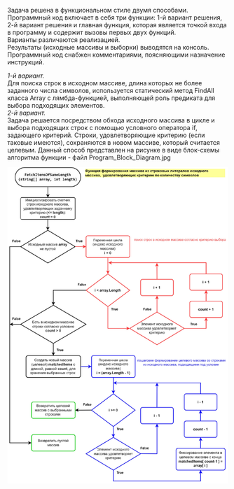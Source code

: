 Задача решена в функциональном стиле двумя способами.  
Программный код включает в себя три функции: 1-й вариант решения, 2-й вариант решения и главная функция, которая является точкой входа в программу и содержит вызовы первых двух функций.  
Варианты различаются реализацией.  
Результаты (исходные массивы и выборки) выводятся на консоль.  
Программный код снабжен комментариями, поясняющими назначение инструкций.   
  

*1-й вариант.*  
Для поиска строк в исходном массиве, длина которых не более заданного числа символов, используется статический метод FindAll класса Array с лямбда-функцией, выполняющей роль предиката для выбора подходящих элементов.  
*2-й вариант.*  
Задача решается посредством обхода исходного массива в цикле и выбора подходящих строк с помощью условного оператора if, задающего критерий. Строки, удовлетворяющие критерию (если таковые имеются), сохраняются в новом массиве, который считается целевым. Данный способ представлен на рисунке в виде блок-схемы алгоритма функции - файл Program_Block_Diagram.jpg

![Program_Block_Diagram](.\Program_Block_Diagram.jpg "Program_Block_Diagram")

